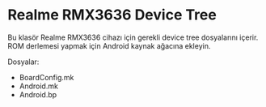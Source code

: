 # Realme RMX3636 Device Tree

Bu klasör Realme RMX3636 cihazı için gerekli device tree dosyalarını içerir.  
ROM derlemesi yapmak için Android kaynak ağacına ekleyin.

Dosyalar:
- BoardConfig.mk
- Android.mk
- Android.bp

